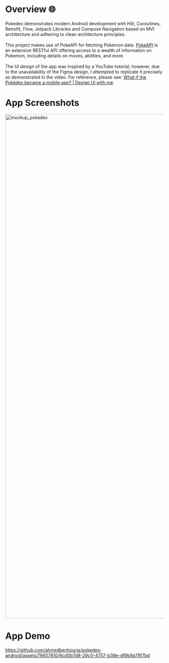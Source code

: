 # Overview 🌐
Pokedex demonstrates modern Android development with Hilt, Coroutines, Retrofit, Flow, Jetpack Libraries and Compose Navigation based on MVI architecture and adhering to clean architecture principles.<br><br>
This project makes use of PokeAPI for fetching Pokemon data. [PokeAPI](https://pokeapi.co) is an extensive RESTful API offering access to a wealth of information on Pokemon, including details on moves, abilities, and more.<br><br>
The UI design of the app was inspired by a YouTube tutorial; however, due to the unavailability of the Figma design, I attempted to replicate it precisely as demonstrated in the video. For reference, please see: [What if the Pokédex became a mobile app? | Design UI with me](https://www.youtube.com/watch?v=Kjun9QBr82Y).
# App Screenshots
<img width="1600" alt="mockup_pokedex" src="https://github.com/ahmedbenhouria/pokedex-android/assets/76657810/75addae1-896c-46f6-994e-881399cf2bf2"><br>
# App Demo
https://github.com/ahmedbenhouria/pokedex-android/assets/76657810/6cd0b7d8-29c0-4757-b38e-df9b9a79f7bd



